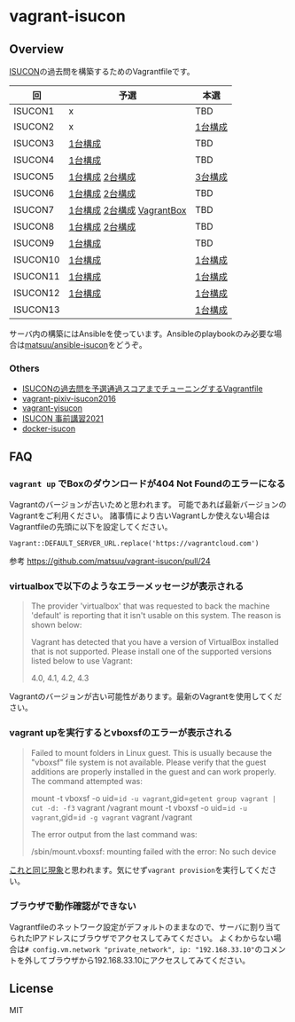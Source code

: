 # vagrant-isucon

## Overview

[ISUCON](http://isucon.net/)の過去問を構築するためのVagrantfileです。

| 回 | 予選 | 本選 |
| --- | --- | --- |
| ISUCON1 | x | TBD |
| ISUCON2 | x | [1台構成](https://github.com/matsuu/vagrant-isucon/tree/master/isucon2) |
| ISUCON3 | [1台構成](https://github.com/matsuu/vagrant-isucon/tree/master/isucon3-qualifier) | TBD |
| ISUCON4 | [1台構成](https://github.com/matsuu/vagrant-isucon/tree/master/isucon4-qualifier) | TBD |
| ISUCON5 | [1台構成](https://github.com/matsuu/vagrant-isucon/tree/master/isucon5-qualifier-standalone) [2台構成](https://github.com/matsuu/vagrant-isucon/tree/master/isucon5-qualifier) | [3台構成](https://github.com/matsuu/vagrant-isucon/tree/master/isucon5-final) |
| ISUCON6 | [1台構成](https://github.com/matsuu/vagrant-isucon/tree/master/isucon6-qualifier-standalone) [2台構成](https://github.com/matsuu/vagrant-isucon/tree/master/isucon6-qualifier) | TBD |
| ISUCON7 | [1台構成](https://github.com/matsuu/vagrant-isucon/tree/master/isucon7-qualifier-standalone) [2台構成](https://github.com/matsuu/vagrant-isucon/tree/master/isucon7-qualifier) [VagrantBox](https://app.vagrantup.com/matsuu/boxes/isucon7-qualifier) | TBD |
| ISUCON8 | [1台構成](https://github.com/matsuu/vagrant-isucon/tree/master/isucon8-qualifier-standalone) [2台構成](https://github.com/matsuu/vagrant-isucon/tree/master/isucon8-qualifier) | TBD |
| ISUCON9 | [1台構成](https://github.com/matsuu/vagrant-isucon/tree/master/isucon9-qualifier-standalone) | TBD |
| ISUCON10 | [1台構成](https://github.com/matsuu/vagrant-isucon/tree/master/isucon10-qualifier-standalone) | [1台構成](https://github.com/matsuu/vagrant-isucon/tree/master/isucon10-final-standalone) |
| ISUCON11 | [1台構成](https://github.com/matsuu/vagrant-isucon/tree/master/isucon11-qualifier-standalone) | [1台構成](https://github.com/matsuu/vagrant-isucon/tree/master/isucon11-final-standalone) |
| ISUCON12 | [1台構成](https://github.com/matsuu/vagrant-isucon/tree/master/isucon12-qualifier-standalone) | [1台構成](https://github.com/matsuu/vagrant-isucon/tree/master/isucon12-final-standalone) |
| ISUCON13 | | [1台構成](https://github.com/matsuu/vagrant-isucon/tree/master/isucon13-standalone) |

サーバ内の構築にはAnsibleを使っています。Ansibleのplaybookのみ必要な場合は[matsuu/ansible-isucon](https://github.com/matsuu/ansible-isucon)をどうぞ。

### Others

- [ISUCONの過去問を予選通過スコアまでチューニングするVagrantfile](https://github.com/matsuu/vagrant-isucon-pass)
- [vagrant-pixiv-isucon2016](https://github.com/matsuu/vagrant-pixiv-isucon2016)
- [vagrant-yisucon](https://github.com/matsuu/vagrant-yisucon)
- [ISUCON 事前講習2021](https://github.com/matsuu/vagrant-isucon11-prior)
- [docker-isucon](https://github.com/matsuu/docker-isucon)

## FAQ

### `vagrant up` でBoxのダウンロードが404 Not Foundのエラーになる

Vagrantのバージョンが古いためと思われます。
可能であれば最新バージョンのVagrantをご利用ください。
諸事情により古いVagrantしか使えない場合はVagrantfileの先頭に以下を設定してください。

```
Vagrant::DEFAULT_SERVER_URL.replace('https://vagrantcloud.com')
```

参考 https://github.com/matsuu/vagrant-isucon/pull/24

### virtualboxで以下のようなエラーメッセージが表示される

> The provider 'virtualbox' that was requested to back the machine
> 'default' is reporting that it isn't usable on this system. The
> reason is shown below:
>
> Vagrant has detected that you have a version of VirtualBox installed
> that is not supported. Please install one of the supported versions
> listed below to use Vagrant:
>
> 4.0, 4.1, 4.2, 4.3

Vagrantのバージョンが古い可能性があります。最新のVagrantを使用してください。

### vagrant upを実行するとvboxsfのエラーが表示される

> Failed to mount folders in Linux guest. This is usually because
> the "vboxsf" file system is not available. Please verify that
> the guest additions are properly installed in the guest and
> can work properly. The command attempted was:
>
> mount -t vboxsf -o uid=`id -u vagrant`,gid=`getent group vagrant | cut -d: -f3` vagrant /vagrant
> mount -t vboxsf -o uid=`id -u vagrant`,gid=`id -g vagrant` vagrant /vagrant
>
> The error output from the last command was:
>
> /sbin/mount.vboxsf: mounting failed with the error: No such device

[これと同じ現象](http://qiita.com/hapicky/items/a7f9d56588f96d005fad)と思われます。気にせず`vagrant provision`を実行してください。

### ブラウザで動作確認ができない

Vagrantfileのネットワーク設定がデフォルトのままなので、サーバに割り当てられたIPアドレスにブラウザでアクセスしてみてください。
よくわからない場合は`# config.vm.network "private_network", ip: "192.168.33.10"`のコメントを外してブラウザから192.168.33.10にアクセスしてみてください。

## License

MIT
